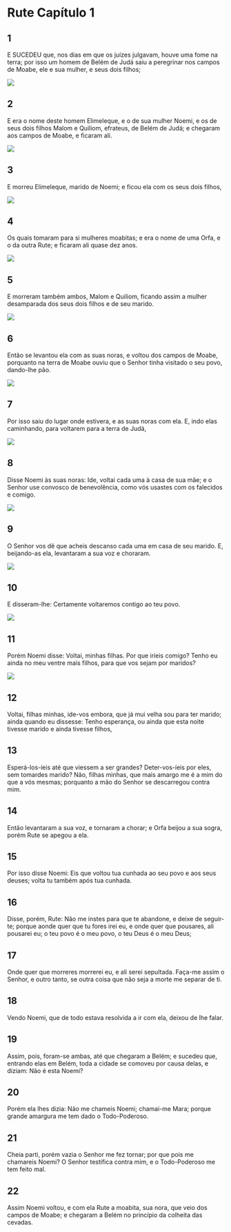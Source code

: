 # Rute Capítulo 1

## 1
E SUCEDEU que, nos dias em que os juízes julgavam, houve uma fome na terra; por isso um homem de Belém de Judá saiu a peregrinar nos campos de Moabe, ele e sua mulher, e seus dois filhos;

![](../.img/Rt/01/1-0.jpg)

## 2
E era o nome deste homem Elimeleque, e o de sua mulher Noemi, e os de seus dois filhos Malom e Quiliom, efrateus, de Belém de Judá; e chegaram aos campos de Moabe, e ficaram ali.

![](../.img/Rt/01/2-0.jpg)

## 3
E morreu Elimeleque, marido de Noemi; e ficou ela com os seus dois filhos,

![](../.img/Rt/01/3-0.jpg)

## 4
Os quais tomaram para si mulheres moabitas; e era o nome de uma Orfa, e o da outra Rute; e ficaram ali quase dez anos.

![](../.img/Rt/01/4-0.jpg)

## 5
E morreram também ambos, Malom e Quiliom, ficando assim a mulher desamparada dos seus dois filhos e de seu marido.

![](../.img/Rt/01/5-0.jpg)

## 6
Então se levantou ela com as suas noras, e voltou dos campos de Moabe, porquanto na terra de Moabe ouviu que o Senhor tinha visitado o seu povo, dando-lhe pão.

![](../.img/Rt/01/6-0.jpg)

## 7
Por isso saiu do lugar onde estivera, e as suas noras com ela. E, indo elas caminhando, para voltarem para a terra de Judá,

![](../.img/Rt/01/7-0.jpg)

## 8
Disse Noemi às suas noras: Ide, voltai cada uma à casa de sua mãe; e o Senhor use convosco de benevolência, como vós usastes com os falecidos e comigo.

![](../.img/Rt/01/8-0.jpg)

## 9
O Senhor vos dê que acheis descanso cada uma em casa de seu marido. E, beijando-as ela, levantaram a sua voz e choraram.

![](../.img/Rt/01/9-0.jpg)

## 10
E disseram-lhe: Certamente voltaremos contigo ao teu povo.

![](../.img/Rt/01/10-0.jpg)

## 11
Porém Noemi disse: Voltai, minhas filhas. Por que iríeis comigo? Tenho eu ainda no meu ventre mais filhos, para que vos sejam por maridos?

![](../.img/Rt/01/11-0.jpg)

## 12
Voltai, filhas minhas, ide-vos embora, que já mui velha sou para ter marido; ainda quando eu dissesse: Tenho esperança, ou ainda que esta noite tivesse marido e ainda tivesse filhos,

## 13
Esperá-los-íeis até que viessem a ser grandes? Deter-vos-íeis por eles, sem tomardes marido? Não, filhas minhas, que mais amargo me é a mim do que a vós mesmas; porquanto a mão do Senhor se descarregou contra mim.

## 14
Então levantaram a sua voz, e tornaram a chorar; e Orfa beijou a sua sogra, porém Rute se apegou a ela.

## 15
Por isso disse Noemi: Eis que voltou tua cunhada ao seu povo e aos seus deuses; volta tu também após tua cunhada.

## 16
Disse, porém, Rute: Não me instes para que te abandone, e deixe de seguir-te; porque aonde quer que tu fores irei eu, e onde quer que pousares, ali pousarei eu; o teu povo é o meu povo, o teu Deus é o meu Deus;

## 17
Onde quer que morreres morrerei eu, e ali serei sepultada. Faça-me assim o Senhor, e outro tanto, se outra coisa que não seja a morte me separar de ti.

## 18
Vendo Noemi, que de todo estava resolvida a ir com ela, deixou de lhe falar.

## 19
Assim, pois, foram-se ambas, até que chegaram a Belém; e sucedeu que, entrando elas em Belém, toda a cidade se comoveu por causa delas, e diziam: Não é esta Noemi?

## 20
Porém ela lhes dizia: Não me chameis Noemi; chamai-me Mara; porque grande amargura me tem dado o Todo-Poderoso.

## 21
Cheia parti, porém vazia o Senhor me fez tornar; por que pois me chamareis Noemi? O Senhor testifica contra mim, e o Todo-Poderoso me tem feito mal.

## 22
Assim Noemi voltou, e com ela Rute a moabita, sua nora, que veio dos campos de Moabe; e chegaram a Belém no princípio da colheita das cevadas.

